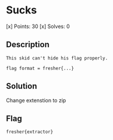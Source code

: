 # Sucks
[x] Points: 30
[x] Solves: 0

## Description
```
This skid can't hide his flag properly.

flag format = fresher{...}
```

## Solution

Change extenstion to zip

## Flag
```fresher{extractor}```
